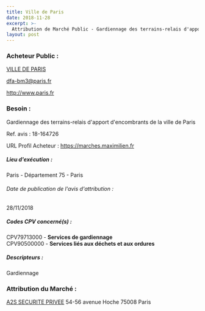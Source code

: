 ```yaml
---
title: Ville de Paris
date: 2018-11-28
excerpt: >-
  Attribution de Marché Public - Gardiennage des terrains-relais d'apport d'encombrants de la ville de Paris
layout: post
---
```


### Acheteur Public : 
<a href="/acheteur-136/siren-217500016"> VILLE DE PARIS</a><br/>



dfa-bm3@paris.fr


http://www.paris.fr
### Besoin :

Gardiennage des terrains-relais d'apport d'encombrants de la ville de Paris

Ref. avis : 18-164726

URL Profil Acheteur : https://marches.maximilien.fr

##### Lieu d'exécution :

Paris - Département 75 - Paris

###### Date de publication de l'avis d'attribution : 
28/11/2018

##### Codes CPV concerné(s) :
CPV79713000 - **Services de gardiennage** <br/>
CPV90500000 - **Services liés aux déchets et aux ordures** <br/>

##### Descripteurs :
Gardiennage <br/>

### Attribution du Marché :
<a href="/entreprise-570/siren-520615246"> A2S SECURITE PRIVEE</a>    54-56 avenue Hoche 75008 Paris <br/>
